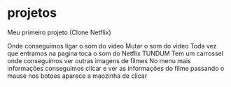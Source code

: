 # projetos
Meu primeiro projeto (Clone Netflix)

Onde conseguimos ligar o som do video
Mutar o som do video
Toda vez que entramos na pagina toca o som do Netflix TUNDUM
Tem um carrossel onde conseguimos ver outras imagens de filmes
No menu mais informações conseguimos clicar e ver as informações do filme
passando o mause nos botoes aparece a maozinha de clicar
